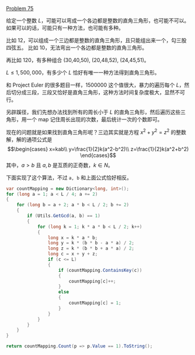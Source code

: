 [Problem 75](https://projecteuler.net/problem=75 "Problem 75 - Project Euler")

给定一个整数 $L$，可能可以弯成一个各边都是整数的直角三角形，也可能不可以。如果可以的话，可能只有一种方法，也可能有多种。

比如 12，可以组成一个三边都是整数的直角三角形，且只能组出来一个，勾三股四弦五。
比如 10，无法弯出一个各边都是整数的直角三角形。

再比如 120，有多种组合 (30,40,50), (20,48,52), (24,45,51)。

$L \leq 1,500,000$，有多少个 $L$ 恰好有唯一一种方法得到直角三角形。

和 Project Euler 的很多题目一样，1500000 这个值很大，暴力的遍历每个 $L$，然后切分成三段，三段又恰好是直角三角形，这种方法时间复杂度极大，显然不可行。

另辟蹊径，我们先想办法找到所有的周长小于 $L$ 的直角三角形，然后遍历这些三角形，用一个 map 记住周长出现的次数，最后统计一次的个数即可。

现在的问题就是如果找到直角三角形呢？三边其实就是方程 $x^2 + y^2 = z^2$ 的整数解，解的通项公式是
$$\begin{cases}
x=kab\\
y=\frac{1}{2}k(a^2-b^2)\\
z=\frac{1}{2}k(a^2+b^2)
\end{cases}$$
其中，$a>b$ 且 $a,b$ 是互质的正奇数，$k\in N$。

下面实现了这个算法，不过 `a, b` 和上面公式恰好相反。
``` csharp
var countMapping = new Dictionary<long, int>();
for (long a = 1; a < L / 4; a += 2)
{
    for (long b = a + 2; a * b < L / 2; b += 2)
    {
        if (Utils.GetGcd(a, b) == 1)
        {
            for (long k = 1; k * a * b < L / 2; k++)
            {
                long x = k * a * b;
                long y = k * (b * b - a * a) / 2;
                long z = k * (b * b + a * a) / 2;
                long c = x + y + z;
                if (c <= L)
                {
                    if (countMapping.ContainsKey(c))
                    {
                        countMapping[c]++;
                    }
                    else
                    {
                        countMapping[c] = 1;
                    }
                }
            }
        }
    }
}

return countMapping.Count(p => p.Value == 1).ToString();
```
